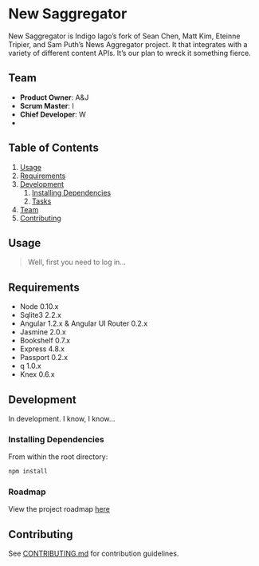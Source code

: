 # New Saggregator

New Saggregator is Indigo Iago’s fork of Sean Chen, Matt Kim, Eteinne Tripier, and Sam Puth’s News Aggregator project. It that integrates with a variety of different content APIs. It’s our plan to wreck it something fierce.


## Team

  - __Product Owner__: A&J
  - __Scrum Master__: I
  - __Chief Developer__: W
  - 
## Table of Contents

1. [Usage](#Usage)
1. [Requirements](#requirements)
1. [Development](#development)
    1. [Installing Dependencies](#installing-dependencies)
    1. [Tasks](#tasks)
1. [Team](#team)
1. [Contributing](#contributing)

## Usage

> Well, first you need to log in…

## Requirements

- Node 0.10.x
- Sqlite3 2.2.x
- Angular 1.2.x & Angular UI Router 0.2.x
- Jasmine 2.0.x
- Bookshelf 0.7.x
- Express 4.8.x
- Passport 0.2.x
- q 1.0.x
- Knex 0.6.x

## Development
In development. I know, I know…


### Installing Dependencies

From within the root directory:

```sh
npm install
```

### Roadmap

View the project roadmap [here](https://github.com/Northern-Moose/newsaggregator/issues)

## Contributing

See [CONTRIBUTING.md](CONTRIBUTING.md) for contribution guidelines.

